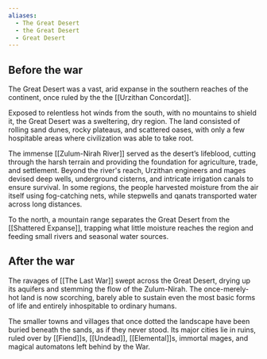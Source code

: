 ```yaml
---
aliases:
  - The Great Desert
  - the Great Desert
  - Great Desert
---
```

## Before the war
The Great Desert was a vast, arid expanse in the southern reaches of the continent, once ruled by the the [[Urzithan Concordat]]. 

Exposed to relentless hot winds from the south, with no mountains to shield it, the Great Desert was a sweltering, dry region. The land consisted of rolling sand dunes, rocky plateaus, and scattered oases, with only a few hospitable areas where civilization was able to take root.

The immense [[Zulum-Nirah River]] served as the desert’s lifeblood, cutting through the harsh terrain and providing the foundation for agriculture, trade, and settlement. Beyond the river's reach, Urzithan engineers and mages devised deep wells, underground cisterns, and intricate irrigation canals to ensure survival. In some regions, the people harvested moisture from the air itself using fog-catching nets, while stepwells and qanats transported water across long distances. 

To the north, a mountain range separates the Great Desert from the [[Shattered Expanse]], trapping what little moisture reaches the region and feeding small rivers and seasonal water sources.
## After the war
The ravages of [[The Last War]] swept across the Great Desert, drying up its aquifers and stemming the flow of the Zulum-Nirah. The once-merely-hot land is now scorching, barely able to sustain even the most basic forms of life and entirely inhospitable to ordinary humans. 

The smaller towns and villages that once dotted the landscape have been buried beneath the sands, as if they never stood. Its major cities lie in ruins, ruled over by [[Fiend]]s, [[Undead]], [[Elemental]]s, immortal mages, and magical automatons left behind by the War.